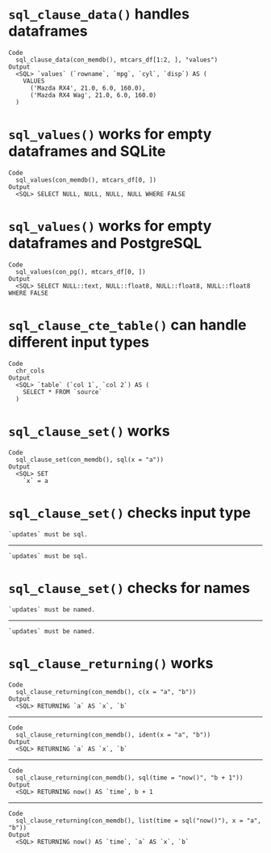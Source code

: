 # `sql_clause_data()` handles dataframes

    Code
      sql_clause_data(con_memdb(), mtcars_df[1:2, ], "values")
    Output
      <SQL> `values` (`rowname`, `mpg`, `cyl`, `disp`) AS (
        VALUES
          ('Mazda RX4', 21.0, 6.0, 160.0),
          ('Mazda RX4 Wag', 21.0, 6.0, 160.0)
      )

# `sql_values()` works for empty dataframes and SQLite

    Code
      sql_values(con_memdb(), mtcars_df[0, ])
    Output
      <SQL> SELECT NULL, NULL, NULL, NULL WHERE FALSE

# `sql_values()` works for empty dataframes and PostgreSQL

    Code
      sql_values(con_pg(), mtcars_df[0, ])
    Output
      <SQL> SELECT NULL::text, NULL::float8, NULL::float8, NULL::float8 WHERE FALSE

# `sql_clause_cte_table()` can handle different input types

    Code
      chr_cols
    Output
      <SQL> `table` (`col 1`, `col 2`) AS (
        SELECT * FROM `source`
      )

# `sql_clause_set()` works

    Code
      sql_clause_set(con_memdb(), sql(x = "a"))
    Output
      <SQL> SET
        `x` = a

# `sql_clause_set()` checks input type

    `updates` must be sql.

---

    `updates` must be sql.

# `sql_clause_set()` checks for names

    `updates` must be named.

---

    `updates` must be named.

# `sql_clause_returning()` works

    Code
      sql_clause_returning(con_memdb(), c(x = "a", "b"))
    Output
      <SQL> RETURNING `a` AS `x`, `b`

---

    Code
      sql_clause_returning(con_memdb(), ident(x = "a", "b"))
    Output
      <SQL> RETURNING `a` AS `x`, `b`

---

    Code
      sql_clause_returning(con_memdb(), sql(time = "now()", "b + 1"))
    Output
      <SQL> RETURNING now() AS `time`, b + 1

---

    Code
      sql_clause_returning(con_memdb(), list(time = sql("now()"), x = "a", "b"))
    Output
      <SQL> RETURNING now() AS `time`, `a` AS `x`, `b`


